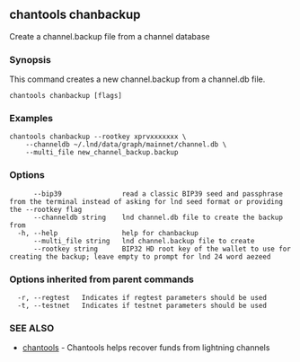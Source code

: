 ## chantools chanbackup

Create a channel.backup file from a channel database

### Synopsis

This command creates a new channel.backup from a 
channel.db file.

```
chantools chanbackup [flags]
```

### Examples

```
chantools chanbackup --rootkey xprvxxxxxxx \
	--channeldb ~/.lnd/data/graph/mainnet/channel.db \
	--multi_file new_channel_backup.backup
```

### Options

```
      --bip39               read a classic BIP39 seed and passphrase from the terminal instead of asking for lnd seed format or providing the --rootkey flag
      --channeldb string    lnd channel.db file to create the backup from
  -h, --help                help for chanbackup
      --multi_file string   lnd channel.backup file to create
      --rootkey string      BIP32 HD root key of the wallet to use for creating the backup; leave empty to prompt for lnd 24 word aezeed
```

### Options inherited from parent commands

```
  -r, --regtest   Indicates if regtest parameters should be used
  -t, --testnet   Indicates if testnet parameters should be used
```

### SEE ALSO

* [chantools](chantools.md)	 - Chantools helps recover funds from lightning channels

